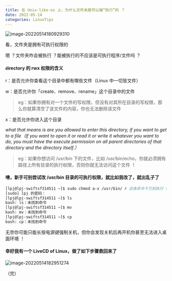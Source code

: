 ```yaml
---
title: 在 Unix-like-os 上，为什么文件夹是可以被“执行”的 ？
date: 2022-05-14
categories: LinuxTips
---
```


![image-20220514180929310](https://aliyun-oss-lpj.oss-cn-qingdao.aliyuncs.com/images/by-picgo/image-20220514180929310.png)

看，文件夹是拥有可执行权限的

嗯 ？文件夹咋会被执行 ？能被执行的不应该是可执行程序/文件吗 ？

#### `d`irectory 的 rwx 权限的含义

r：是否允许你查看这个目录中都有哪些文件（Linux 中一切皆文件）

w：是否允许你「create、remove、rename」这个目录中的文件

> eg：如果你拥有对一个文件的写权限，但没有对其所在目录的写权限，那么你就算清空了该文件的内容，你也无法删除该文件

x：是否允许你进入这个目录

*what that means is are you allowed to enter this directory, if you want to get to a file（if you want to open it or read it or write it whatever you want to do, you must have the execute permission on all parent directories of that directory and the directory itself.）*

> eg：如果你想访问 /usr/bin 下的文件，比如 /usr/bin/echo，你就必须拥有路径上所有目录的执行权限，否则你就无法访问这个文件 ！

#### 嗐，新手可别尝试改 /usr/bin 目录的可执行权限，就比如我改了，就出乱子了

```bash
[lpj@lpj-swiftsf314511 ~]$ sudo chmod a-x /usr/bin/ # 这条命令千万别执行（如果你不知道会有什么后果以及如何处理这种后果）
[sudo] lpj 的密码：
[lpj@lpj-swiftsf314511 ~]$ ls
bash: ls：未找到命令
[lpj@lpj-swiftsf314511 ~]$ mv
bash: mv：未找到命令
[lpj@lpj-swiftsf314511 ~]$ cp
bash: cp：未找到命令
```

无奈你可能只能长按电源键强制关机，但你会发现关机后再开机你甚至无法进入桌面环境 ！

#### 幸好我有一个 LiveCD of Linux，做了如下步骤救回来了

![image-20220514182951274](https://aliyun-oss-lpj.oss-cn-qingdao.aliyuncs.com/images/by-picgo/image-20220514182951274.png)

（完）
